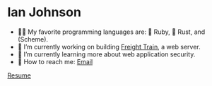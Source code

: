 # Ian Johnson

- 👨‍💻 My favorite programming languages are: 💎 Ruby, 🦀 Rust, and (Scheme).
- 🔭 I’m currently working on building [Freight Train](https://github.com/tacoda/freight-train), a web server.
- 🌱 I’m currently learning more about web application security.
- 💬 How to reach me: [Email](mailto:tacoda@hey.com)

[Resume](https://github.com/tacoda/resume/blob/main/README.md)
